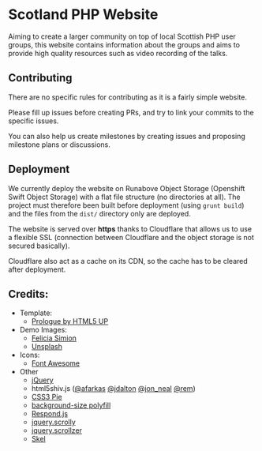 # Scotland PHP Website
Aiming to create a larger community on top of local Scottish PHP user groups, this website contains information about the groups and aims to provide high quality resources such as video recording of the talks.

## Contributing
There are no specific rules for contributing as it is a fairly simple website.

Please fill up issues before creating PRs, and try to link your commits to the specific issues.

You can also help us create milestones by creating issues and proposing milestone plans or discussions.

## Deployment
We currently deploy the website on Runabove Object Storage (Openshift Swift Object Storage) with a flat file structure (no directories at all). The project must therefore been built before deployment (using `grunt build`) and the files from the `dist/` directory only are deployed.

The website is served over **https** thanks to Cloudflare that allows us to use a flexible SSL (connection between Cloudflare and the object storage is not secured basically).

Cloudflare also act as a cache on its CDN, so the cache has to be cleared after deployment.

## Credits:
 * Template:
 	* [Prologue by HTML5 UP](http://html5up.net/prologue)
 * Demo Images:
	* [Felicia Simion](http://ineedchemicalx.deviantart.com/)
	* [Unsplash](https://unsplash.com/)
 * Icons:
	* [Font Awesome](http://fortawesome.github.io/Font-Awesome/)
 * Other
	* [jQuery](https://jquery.com/)
	* html5shiv.js ([@afarkas](https://twitter.com/afarkas) [@jdalton](https://twitter.com/jdalton) [@jon_neal](https://twitter.com/jon_neal) [@rem](https://twitter.com/rem))
	* [CSS3 Pie](http://css3pie.com/)
	* [background-size polyfill](https://github.com/louisremi)
	* [Respond.js](https://github.com/scottjehl/Respond)
	* [jquery.scrolly](http://n33.co/)
	* [jquery.scrollzer](http://n33.co/)
	* [Skel](https://github.com/n33/skel)